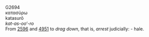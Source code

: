 <body>
  <p>G2694<br>  κατασύρω  <br> katasurō  <br><i>kat-as-oo‘-ro </i><br>From <a href="g2596.htm">2596</a> and <a href="g4951.htm">4951</a>  to <i>drag</i> <i>down</i>, that is, <i>arrest</i> judicially: - hale.<br></p>
 </body>